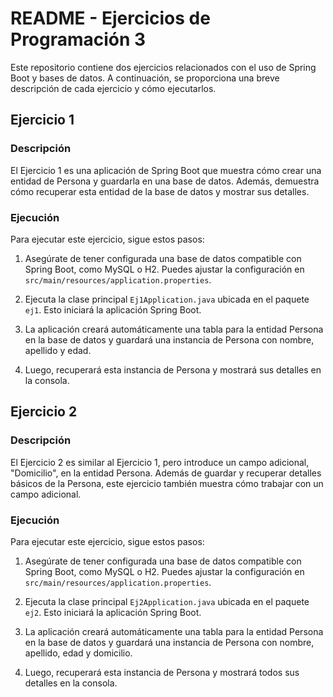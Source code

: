 # README - Ejercicios de Programación 3

Este repositorio contiene dos ejercicios relacionados con el uso de Spring Boot y bases de datos. A continuación, se proporciona una breve descripción de cada ejercicio y cómo ejecutarlos.

## Ejercicio 1

### Descripción
El Ejercicio 1 es una aplicación de Spring Boot que muestra cómo crear una entidad de Persona y guardarla en una base de datos. Además, demuestra cómo recuperar esta entidad de la base de datos y mostrar sus detalles.

### Ejecución
Para ejecutar este ejercicio, sigue estos pasos:

1. Asegúrate de tener configurada una base de datos compatible con Spring Boot, como MySQL o H2. Puedes ajustar la configuración en `src/main/resources/application.properties`.

2. Ejecuta la clase principal `Ej1Application.java` ubicada en el paquete `ej1`. Esto iniciará la aplicación Spring Boot.

3. La aplicación creará automáticamente una tabla para la entidad Persona en la base de datos y guardará una instancia de Persona con nombre, apellido y edad.

4. Luego, recuperará esta instancia de Persona y mostrará sus detalles en la consola.

## Ejercicio 2

### Descripción
El Ejercicio 2 es similar al Ejercicio 1, pero introduce un campo adicional, "Domicilio", en la entidad Persona. Además de guardar y recuperar detalles básicos de la Persona, este ejercicio también muestra cómo trabajar con un campo adicional.

### Ejecución
Para ejecutar este ejercicio, sigue estos pasos:

1. Asegúrate de tener configurada una base de datos compatible con Spring Boot, como MySQL o H2. Puedes ajustar la configuración en `src/main/resources/application.properties`.

2. Ejecuta la clase principal `Ej2Application.java` ubicada en el paquete `ej2`. Esto iniciará la aplicación Spring Boot.

3. La aplicación creará automáticamente una tabla para la entidad Persona en la base de datos y guardará una instancia de Persona con nombre, apellido, edad y domicilio.

4. Luego, recuperará esta instancia de Persona y mostrará todos sus detalles en la consola.
